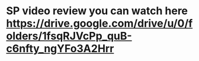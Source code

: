 # SP video review you can watch here https://drive.google.com/drive/u/0/folders/1fsqRJVcPp_quB-c6nfty_ngYFo3A2Hrr
